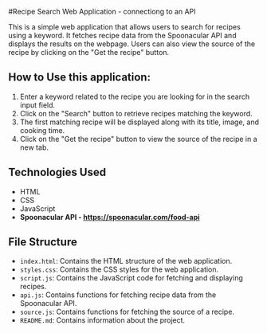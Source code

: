 #Recipe Search Web Application - connectiong to an API

This is a simple web application that allows users to search for recipes using a keyword. It fetches recipe data from the Spoonacular API and displays the results on the webpage. Users can also view the source of the recipe by clicking on the "Get the recipe" button.

## How to Use this application:

1. Enter a keyword related to the recipe you are looking for in the search input field.
2. Click on the "Search" button to retrieve recipes matching the keyword.
3. The first matching recipe will be displayed along with its title, image, and cooking time.
4. Click on the "Get the recipe" button to view the source of the recipe in a new tab.

## Technologies Used

- HTML
- CSS
- JavaScript
- **Spoonacular API - https://spoonacular.com/food-api**

## File Structure

- `index.html`: Contains the HTML structure of the web application.
- `styles.css`: Contains the CSS styles for the web application.
- `script.js`: Contains the JavaScript code for fetching and displaying recipes.
- `api.js`: Contains functions for fetching recipe data from the Spoonacular API.
- `source.js`: Contains functions for fetching the source of a recipe.
- `README.md`: Contains information about the project.

